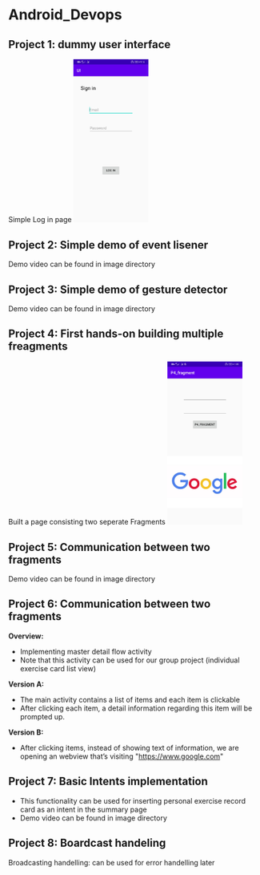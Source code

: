 # Android_Devops

<h2>Project 1: dummy user interface</h2>
Simple Log in page
<img src='https://github.com/jeff024/Android_Devops/blob/master/images/Project1_screenshot.jpg' width="150">

<h2>Project 2: Simple demo of event lisener</h2>
Demo video can be found in image directory

<h2>Project 3: Simple demo of gesture detector</h2>
Demo video can be found in image directory

<h2>Project 4: First hands-on building multiple freagments</h2>
Built a page consisting two seperate Fragments
<img src='https://github.com/jeff024/Android_Devops/blob/master/images/Project4_fragment_screenshot.jpg' width="150">

<h2>Project 5: Communication between two fragments</h2>
Demo video can be found in image directory

<h2>Project 6: Communication between two fragments</h2>

<b>Overview:</b>

- Implementing master detail flow activity
- Note that this activity can be used for our group project (individual exercise card list view)

<b>Version A:</b>

- The main activity contains a list of items and each item is clickable
- After clicking each item, a detail information regarding this item will be prompted up.

<b>Version B:</b>

- After clicking items, instead of showing text of information, we are opening an webview that’s visiting "https://www.google.com"

<h2>Project 7: Basic Intents implementation</h2>

- This functionality can be used for inserting personal exercise record card as an intent in the summary page
- Demo video can be found in image directory

<h2>Project 8: Boardcast handeling</h2>

Broadcasting handelling: can be used for error handelling later